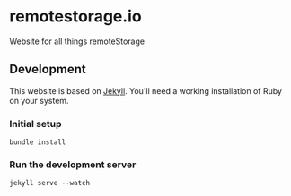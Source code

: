 # remotestorage.io

Website for all things remoteStorage

## Development

This website is based on [Jekyll](http://jekyllrb.com/). You'll need a working
installation of Ruby on your system.

### Initial setup

    bundle install

### Run the development server

    jekyll serve --watch
